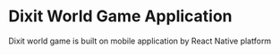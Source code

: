 # Dixit World Game Application
Dixit world game is built on mobile application by React Native platform
